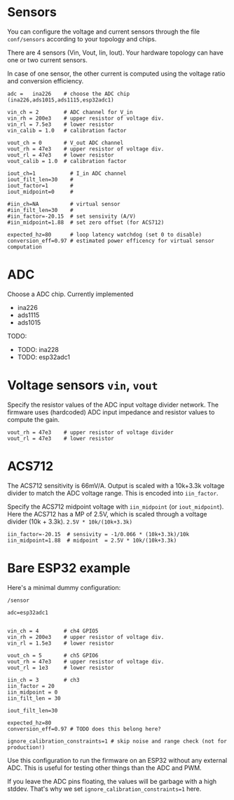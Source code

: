 # Sensors

You can configure the voltage and current sensors through the file `conf/sensors` according to your topology and chips.

There are 4 sensors (Vin, Vout, Iin, Iout). Your hardware topology can have one or two current sensors.

In case of one sensor, the other current is computed using the voltage ratio and conversion efficiency.

```
adc =   ina226    # choose the ADC chip (ina226,ads1015,ads1115,esp32adc1)

vin_ch = 2        # ADC channel for V_in
vin_rh = 200e3    # upper resistor of voltage div.
vin_rl = 7.5e3    # lower resistor
vin_calib = 1.0   # calibration factor

vout_ch = 0       # V_out ADC channel
vout_rh = 47e3    # upper resistor of voltage div.
vout_rl = 47e3    # lower resistor
vout_calib = 1.0  # calibration factor

iout_ch=1           # I_in ADC channel
iout_filt_len=30    #
iout_factor=1       #
iout_midpoint=0     #

#iin_ch=NA          # virtual sensor
#iin_filt_len=30    #
#iin_factor=-20.15  # set sensivity (A/V)
#iin_midpoint=1.88  # set zero offset (for ACS712)

expected_hz=80      # loop latency watchdog (set 0 to disable)
conversion_eff=0.97 # estimated power efficency for virtual sensor computation

```

# ADC

Choose a ADC chip. Currently implemented

* ina226
* ads1115
* ads1015

TODO:

* TODO: ina228
* TODO: esp32adc1

# Voltage sensors `vin`, `vout`

Specify the resistor values of the ADC input voltage divider network.
The firmware uses (hardcoded) ADC input impedance and resistor values to compute the gain.

```
vout_rh = 47e3    # upper resistor of voltage divider
vout_rl = 47e3    # lower resistor
```

# ACS712

The ACS712 sensitivity is 66mV/A. Output is scaled with a 10k+3.3k voltage divider to match the ADC voltage range.
This is encoded into `iin_factor`.

Specify the ACS712 midpoint voltage with `iin_midpoint` (or `iout_midpoint`).
Here the ACS712 has a MP of 2.5V, which is scaled through a voltage divider (10k + 3.3k).
`2.5V * 10k/(10k+3.3k)`

```
iin_factor=-20.15  # sensivity = -1/0.066 * (10k+3.3k)/10k
iin_midpoint=1.88  # midpoint  = 2.5V * 10k/(10k+3.3k)
```


# Bare ESP32 example

Here's a minimal dummy configuration:

`/sensor`
```
adc=esp32adc1


vin_ch = 4        # ch4 GPIO5
vin_rh = 200e3    # upper resistor of voltage div.
vin_rl = 1.5e3    # lower resistor

vout_ch = 5	      # ch5 GPIO6
vout_rh = 47e3    # upper resistor of voltage div.
vout_rl = 1e3     # lower resistor

iin_ch = 3        # ch3
iin_factor = 20
iin_midpoint = 0
iin_filt_len = 30

iout_filt_len=30

expected_hz=80
conversion_eff=0.97 # TODO does this belong here?

ignore_calibration_constraints=1 # skip noise and range check (not for production!)
```

Use this configuration to run the firmware on an ESP32 without any external ADC. This is useful for testing other things than the ADC and PWM.

If you leave the ADC pins floating, the values will be garbage with a high stddev. That's why we set `ignore_calibration_constraints=1` here.

